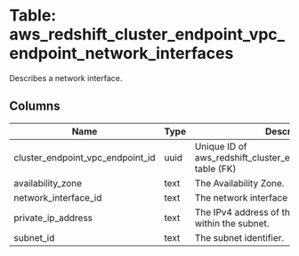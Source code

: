 
# Table: aws_redshift_cluster_endpoint_vpc_endpoint_network_interfaces
Describes a network interface.
## Columns
| Name        | Type           | Description  |
| ------------- | ------------- | -----  |
|cluster_endpoint_vpc_endpoint_id|uuid|Unique ID of aws_redshift_cluster_endpoint_vpc_endpoints table (FK)|
|availability_zone|text|The Availability Zone.|
|network_interface_id|text|The network interface identifier.|
|private_ip_address|text|The IPv4 address of the network interface within the subnet.|
|subnet_id|text|The subnet identifier.|
